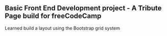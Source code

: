 ## Basic Front End Development project - A Tribute Page build for freeCodeCamp ##

Learned build a layout using the Bootstrap grid system